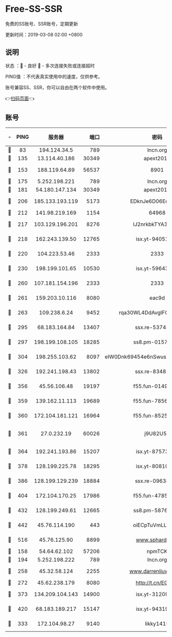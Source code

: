 # Free-SS-SSR

免费的SS账号、SSR账号，定期更新

更新时间：2019-03-08 02:00 +0800

## 说明

状态     ：🙂 - 良好 🙁 - 多次连接失败或连接超时

PING值   ：不代表真实使用中的速度，仅供参考。

账号兼容SS、SSR，你可以自由在两个软件中使用。

👉[扫码页面](https://liesauer.github.io/Free-SS-SSR/)👈

## 账号

|-|PING|服务器|端口|密码|加密方式|区域|
|:----:|:----:|:-----:|-----:|:----:|:----:|:----:|
|🙂|83|194.124.34.5|789|lncn.org|rc4|JP|
|🙂|135|13.114.40.186|30349|apext2019|chacha20|JP|
|🙂|153|188.119.64.89|56537|8901|aes-256-cfb|RU|
|🙂|175|5.252.198.221|789|lncn.org|rc4|JP|
|🙂|181|54.180.147.134|30349|apext2019|chacha20|KR|
|🙂|206|185.133.193.119|5173|EDknJe6D06EoWDaw|aes-256-cfb|US|
|🙂|212|141.98.219.169|1154|64968|chacha20|US|
|🙂|217|103.129.196.201|8276|lJ2nrkbkTYA30wv0|aes-256-cfb|US|
|🙂|218|162.243.139.50|12765|isx.yt-94051711|aes-256-cfb|US|
|🙂|220|104.223.53.46|2333|2333|aes-256-cfb|US|
|🙂|230|198.199.101.65|10530|isx.yt-59643957|aes-256-cfb|US|
|🙂|260|107.181.154.196|2333|2333|aes-256-cfb|US|
|🙂|261|159.203.10.116|8080|eac9d|aes-256-cfb|CA|
|🙂|263|109.238.6.24|9452|rqa30WL4DdAvgIFG6Fs3znzTa|aes-256-cfb|FR|
|🙂|295|68.183.164.84|13407|ssx.re-53745129|aes-256-cfb|US|
|🙂|297|198.199.108.105|18285|ss8.pm-01574549|aes-256-cfb|US|
|🙂|304|198.255.103.62|8097|eIW0Dnk69454e6nSwuspv9DmS201tQ0D|aes-256-cfb|US|
|🙂|326|192.241.198.43|13802|ssx.re-83481697|aes-256-cfb|US|
|🙂|356|45.56.106.48|19197|f55.fun-01494565|aes-256-cfb|US|
|🙂|359|139.162.11.113|19689|f55.fun-78561248|aes-256-cfb|SG|
|🙂|360|172.104.181.121|16964|f55.fun-85258208|aes-256-cfb|SG|
|🙂|361|27.0.232.19|60026|j9U82U53|xchacha20-ietf-poly1305|HK|
|🙂|364|192.241.193.86|15207|isx.yt-87573617|aes-256-cfb|US|
|🙂|378|128.199.225.78|18295|isx.yt-80810845|aes-256-cfb|SG|
|🙂|386|128.199.129.239|18884|ssx.re-09634960|aes-256-cfb|SG|
|🙂|404|172.104.170.25|17986|f55.fun-47859679|aes-256-cfb|SG|
|🙂|432|128.199.249.61|12665|ss8.pm-58768243|aes-256-cfb|SG|
|🙂|442|45.76.114.190|443|oiECpTuVmLLxk4Ts|aes-256-cfb|AU|
|🙂|516|45.76.125.90|8899|www.sphard.com|aes-256-cfb|AU|
|🙂|158|54.64.62.102|57206|npmTCK|rc4-md5|JP|
|🙂|194|5.252.198.222|789|lncn.org|rc4|JP|
|🙂|258|45.32.58.124|2255|www.darrenliuwei.com|aes-256-cfb|JP|
|🙂|272|45.62.238.179|8080|http://t.cn/EGJIyrl|rc4-md5|CA|
|🙂|373|134.209.104.143|14900|isx.yt-31209603|aes-256-cfb|SG|
|🙂|420|68.183.189.217|15147|isx.yt-94319224|aes-256-cfb|SG|
|🙁|333|172.104.98.27|9140|likky1415|aes-256-cfb|JP|
